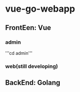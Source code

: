 # vue-go-webapp

## FrontEen: Vue
### admin 
'''cd admin'''
### web(still developing)
## BackEnd: Golang

